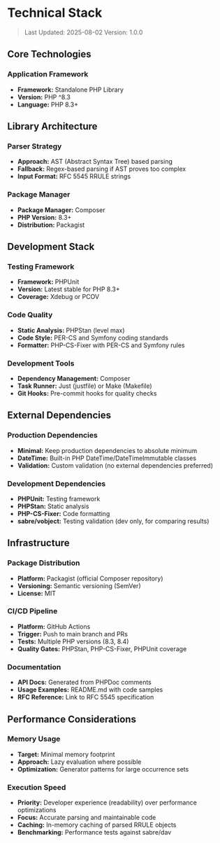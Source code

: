 # Technical Stack

> Last Updated: 2025-08-02
> Version: 1.0.0

## Core Technologies

### Application Framework
- **Framework:** Standalone PHP Library
- **Version:** PHP ^8.3
- **Language:** PHP 8.3+

## Library Architecture

### Parser Strategy
- **Approach:** AST (Abstract Syntax Tree) based parsing
- **Fallback:** Regex-based parsing if AST proves too complex
- **Input Format:** RFC 5545 RRULE strings

### Package Manager
- **Package Manager:** Composer
- **PHP Version:** 8.3+
- **Distribution:** Packagist

## Development Stack

### Testing Framework
- **Framework:** PHPUnit
- **Version:** Latest stable for PHP 8.3+
- **Coverage:** Xdebug or PCOV

### Code Quality
- **Static Analysis:** PHPStan (level max)
- **Code Style:** PER-CS and Symfony coding standards
- **Formatter:** PHP-CS-Fixer with PER-CS and Symfony rules

### Development Tools
- **Dependency Management:** Composer
- **Task Runner:** Just (justfile) or Make (Makefile)
- **Git Hooks:** Pre-commit hooks for quality checks

## External Dependencies

### Production Dependencies
- **Minimal:** Keep production dependencies to absolute minimum
- **DateTime:** Built-in PHP DateTime/DateTimeImmutable classes
- **Validation:** Custom validation (no external dependencies preferred)

### Development Dependencies
- **PHPUnit:** Testing framework
- **PHPStan:** Static analysis
- **PHP-CS-Fixer:** Code formatting
- **sabre/vobject:** Testing validation (dev only, for comparing results)

## Infrastructure

### Package Distribution
- **Platform:** Packagist (official Composer repository)
- **Versioning:** Semantic versioning (SemVer)
- **License:** MIT

### CI/CD Pipeline
- **Platform:** GitHub Actions
- **Trigger:** Push to main branch and PRs
- **Tests:** Multiple PHP versions (8.3, 8.4)
- **Quality Gates:** PHPStan, PHP-CS-Fixer, PHPUnit coverage

### Documentation
- **API Docs:** Generated from PHPDoc comments
- **Usage Examples:** README.md with code samples
- **RFC Reference:** Link to RFC 5545 specification

## Performance Considerations

### Memory Usage
- **Target:** Minimal memory footprint
- **Approach:** Lazy evaluation where possible
- **Optimization:** Generator patterns for large occurrence sets

### Execution Speed
- **Priority:** Developer experience (readability) over performance optimizations
- **Focus:** Accurate parsing and maintainable code
- **Caching:** In-memory caching of parsed RRULE objects
- **Benchmarking:** Performance tests against sabre/dav
